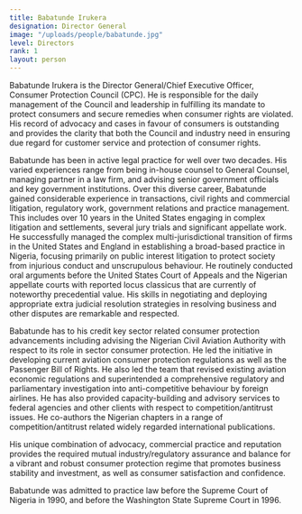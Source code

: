 ```yaml
---
title: Babatunde Irukera
designation: Director General
image: "/uploads/people/babatunde.jpg"
level: Directors
rank: 1
layout: person
---
```


Babatunde Irukera is the Director General/Chief Executive Officer, Consumer Protection Council (CPC). He is responsible for the daily management of the Council and leadership in fulfilling its mandate to protect consumers and secure remedies when consumer rights are violated. His record of advocacy and cases in favour of consumers is outstanding and provides the clarity that both the Council and industry need in ensuring due regard for customer service and protection of consumer rights.

Babatunde has been in active legal practice for well over two decades. His varied experiences range from being in-house counsel to General Counsel, managing partner in a law firm, and advising senior government officials and key government institutions. Over this diverse career, Babatunde gained considerable experience in transactions, civil rights and commercial litigation, regulatory work, government relations and practice management. This includes over 10 years in the United States engaging in complex litigation and settlements, several jury trials and significant appellate work. He successfully managed the complex multi-jurisdictional transition of firms in the United States and England in establishing a broad-based practice in Nigeria, focusing primarily on public interest litigation to protect society from injurious conduct and unscrupulous behaviour. He routinely conducted oral arguments before the United States Court of Appeals and the Nigerian appellate courts with reported locus classicus that are currently of noteworthy precedential value. His skills in negotiating and deploying appropriate extra judicial resolution strategies in resolving business and other disputes are remarkable and respected.

Babatunde has to his credit key sector related consumer protection advancements including advising the Nigerian Civil Aviation Authority with respect to its role in sector consumer protection. He led the initiative in developing current aviation consumer protection regulations as well as the Passenger Bill of Rights. He also led the team that revised existing aviation economic regulations and superintended a comprehensive regulatory and parliamentary investigation into anti-competitive behaviour by foreign airlines. He has also provided capacity-building and advisory services to federal agencies and other clients with respect to competition/antitrust issues. He co-authors the Nigerian chapters in a range of competition/antitrust related widely regarded international publications.

His unique combination of advocacy, commercial practice and reputation provides the required mutual industry/regulatory assurance and balance for a vibrant and robust consumer protection regime that promotes business stability and investment, as well as consumer satisfaction and confidence.

Babatunde was admitted to practice law before the Supreme Court of Nigeria in 1990, and before the Washington State Supreme Court in 1996.